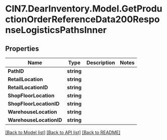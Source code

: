 # CIN7.DearInventory.Model.GetProductionOrderReferenceData200ResponseLogisticsPathsInner

## Properties

| Name                    | Type       | Description | Notes |
| ----------------------- | ---------- | ----------- | ----- |
| **PathID**              | **string** |             |
| **RetailLocation**      | **string** |             |
| **RetailLocationID**    | **string** |             |
| **ShopFloorLocation**   | **string** |             |
| **ShopFloorLocationID** | **string** |             |
| **WarehouseLocation**   | **string** |             |
| **WarehouseLocationID** | **string** |             |

[[Back to Model list]](../README.md#documentation-for-models) [[Back to API list]](../README.md#documentation-for-api-endpoints) [[Back to README]](../README.md)
